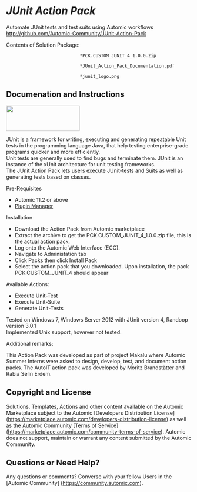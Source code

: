 *JUnit Action Pack*
=============


Automate JUnit tests and test suits using Automic workflows
http://github.com/Automic-Community/JUnit-Action-Pack

<!-- List of attached files -->
Contents of Solution Package:

						
								*PCK.CUSTOM_JUNIT_4_1.0.0.zip
								
								*JUnit_Action_Pack_Documentation.pdf
								
								*junit_logo.png
								
						


Documenation and Instructions
---

<p><img src="https://448bb31d92917ba3390f-4a8f48d20b0d8c78b979208d38d37653.ssl.cf1.rackcdn.com/715/screenshots/junit_logo.png" alt="" width="200" height="69" /></p>
<p>JUnit is a framework for writing, executing and generating repeatable Unit tests in the programming language Java, that help testing enterprise-grade programs quicker and more efficiently.<br />Unit tests are generally used to find bugs and terminate them. JUnit is an instance of the xUnit architecture for unit testing frameworks.<br />The JUnit Action Pack lets users execute JUnit-tests and Suits as well as generating tests based on classes.</p>
<p>Pre-Requisites</p>
<ul>
<li>Automic 11.2 or above</li>
<li><a href="https://marketplace.automic.com/details/plugin-manager" target="_blank">Plugin Manager</a></li>
</ul>
<p>Installation</p>
<ul>
<li>Download the Action Pack from Automic marketplace</li>
<li>Extract the archive to get the PCK.CUSTOM_JUNIT_4_1.0.0.zip file, this is the actual action pack.</li>
<li>Log onto the Automic Web Interface (ECC).</li>
<li>Navigate to Administation tab</li>
<li>Click Packs then click Install Pack</li>
<li>Select the action pack that you downloaded. Upon installation, the pack PCK.CUSTOM_JUNIT_4 should appear</li>
</ul>
<p>Available Actions:</p>
<ul>
<li>Execute Unit-Test</li>
<li>Execute Unit-Suite</li>
<li>Generate Unit-Tests</li>
</ul>
<p>Tested on Windows 7, Windows Server 2012 with JUnit version 4, Randoop version 3.0.1<br />Implemented Unix support, however not tested.</p>
<p>Additional remarks:</p>
<p>This Action Pack was developed as part of project Makalu where Automic Summer Interns were asked to design, develop, test, and document action packs. The AutoIT action pack was developed by Moritz Brandst&auml;tter and Rabia Selin Erdem.</p>

Copyright and License
---

Solutions, Templates, Actions and other content available on the Automic Marketplace subject to the Automic [Developers Distribution License] (https://marketplace.automic.com/developers-distribution-license) as well as the Automic Community [Terms of Service] (https://marketplace.automic.com/community-terms-of-service).
Automic does not support, maintain or warrant any content submitted by the Automic Community.



Questions or Need Help? 
---
Any questions or comments? Converse with your fellow Users in the [Automic Community] (https://community.automic.com).